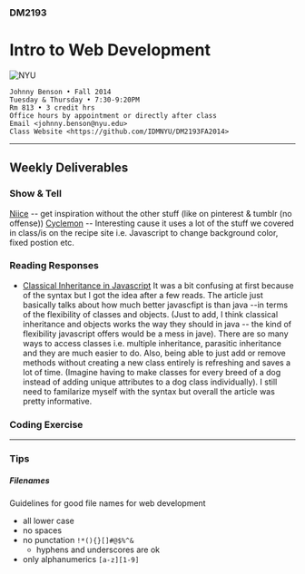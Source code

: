 ### DM2193

# Intro to Web Development

![NYU](http://j-hnnybens-n.com/capture/imami.png)

    Johnny Benson • Fall 2014
    Tuesday & Thursday • 7:30-9:20PM
    Rm 813 • 3 credit hrs
    Office hours by appointment or directly after class
    Email <johnny.benson@nyu.edu>
    Class Website <https://github.com/IDMNYU/DM2193FA2014>

---

## Weekly Deliverables

### Show & Tell
[Niice](https://niice.co/about) -- get inspiration without the other stuff (like on pinterest & tumblr (no offense))
[Cyclemon](http://cyclemon.com/) -- Interesting cause it uses a lot of the stuff we covered in class/is on the recipe site i.e. Javascript to change background color, fixed postion etc.

### Reading Responses
* [Classical Inheritance in Javascript](http://javascript.crockford.com/inheritance.html)
It was a bit confusing at first because of the syntax but I got the idea after a few reads. The article just basically talks about how much better javascfipt is than java --in terms of the flexibility of classes and objects. (Just to add, I think classical inheritance and objects works the way they should in java -- the kind of flexibility javascript offers would be a mess in jave). There are so many ways to access classes i.e. multiple inheritance, parasitic inheritance and they are much easier to do. Also, being able to just add or remove methods without creating a new class entirely is refreshing and saves a lot of time. (Imagine having to make classes for every breed of a dog instead of adding unique attributes to a dog class individually). I still need to familarize myself with the syntax but overall the article was pretty informative.
### Coding Exercise


---

### Tips

##### <a name="filenames"></a>Filenames
Guidelines for good file names for web development
* all lower case
* no spaces
* no punctation `!*(){}[]#@$%^&`
  * hyphens and underscores are ok
* only alphanumerics `[a-z][1-9]`
